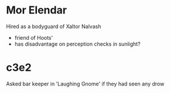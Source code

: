# Mor Elendar

Hired as a bodyguard of Xaltor Nalvash
- friend of Hoots'
- has disadvantage on perception checks in sunlight?


# c3e2

Asked bar keeper in 'Laughing Gnome' if they had seen any drow